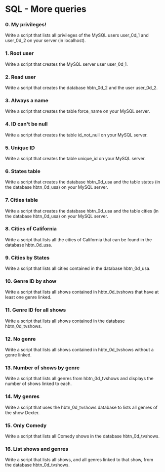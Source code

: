 # SQL - More queries

### 0. My privileges!  
Write a script that lists all privileges of the MySQL users user_0d_1 and user_0d_2 on your server (in localhost).  

### 1. Root user
Write a script that creates the MySQL server user user_0d_1.  

### 2. Read user  
Write a script that creates the database hbtn_0d_2 and the user user_0d_2.  

### 3. Always a name
Write a script that creates the table force_name on your MySQL server.

### 4. ID can't be null  
Write a script that creates the table id_not_null on your MySQL server.  

### 5. Unique ID  
Write a script that creates the table unique_id on your MySQL server.  

### 6. States table  
Write a script that creates the database hbtn_0d_usa and the table states (in the database hbtn_0d_usa) on your MySQL server.  

### 7. Cities table  
Write a script that creates the database hbtn_0d_usa and the table cities (in the database hbtn_0d_usa) on your MySQL server.  

### 8. Cities of California  
Write a script that lists all the cities of California that can be found in the database hbtn_0d_usa.  

### 9. Cities by States  
Write a script that lists all cities contained in the database hbtn_0d_usa.  

### 10. Genre ID by show  
Write a script that lists all shows contained in hbtn_0d_tvshows that have at least one genre linked.  

### 11. Genre ID for all shows  
Write a script that lists all shows contained in the database hbtn_0d_tvshows.  

### 12. No genre  
Write a script that lists all shows contained in hbtn_0d_tvshows without a genre linked.  

### 13. Number of shows by genre  
Write a script that lists all genres from hbtn_0d_tvshows and displays the number of shows linked to each.  

### 14. My genres  
Write a script that uses the hbtn_0d_tvshows database to lists all genres of the show Dexter.  

### 15. Only Comedy  
Write a script that lists all Comedy shows in the database hbtn_0d_tvshows.  

### 16. List shows and genres  
Write a script that lists all shows, and all genres linked to that show, from the database hbtn_0d_tvshows.
